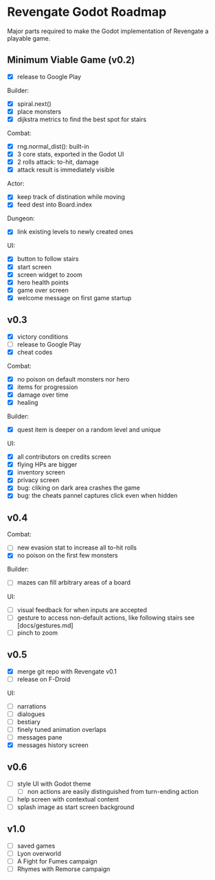 Revengate Godot Roadmap
=======================

Major parts required to make the Godot implementation of Revengate a playable game.

## Minimum Viable Game (v0.2)
- [x] release to Google Play

Builder:
- [x] spiral.next()
- [x] place monsters
- [x] dijkstra metrics to find the best spot for stairs

Combat:
- [x] rng.normal_dist(): built-in
- [x] 3 core stats, exported in the Godot UI
- [x] 2 rolls attack: to-hit, damage
- [x] attack result is immediately visible

Actor:
- [x] keep track of distination while moving
- [x] feed dest into Board.index

Dungeon:
- [x] link existing levels to newly created ones

UI:
- [x] button to follow stairs
- [x] start screen
- [x] screen widget to zoom
- [x] hero health points
- [x] game over screen
- [x] welcome message on first game startup

## v0.3
- [x] victory conditions
- [ ] release to Google Play
- [x] cheat codes

Combat:
- [x] no poison on default monsters nor hero
- [x] items for progression
- [x] damage over time
- [x] healing

Builder:
- [x] quest item is deeper on a random level and unique

UI:
- [x] all contributors on credits screen
- [x] flying HPs are bigger
- [x] inventory screen
- [x] privacy screen
- [x] bug: cliking on dark area crashes the game
- [x] bug: the cheats pannel captures click even when hidden

## v0.4

Combat:
- [ ] new evasion stat to increase all to-hit rolls
- [x] no poison on the first few monsters

Builder:
- [ ] mazes can fill arbitrary areas of a board

UI:
- [ ] visual feedback for when inputs are accepted
- [ ] gesture to access non-default actions, like following stairs see [docs/gestures.md]
- [ ] pinch to zoom

## v0.5
- [x] merge git repo with Revengate v0.1
- [ ] release on F-Droid

UI: 
- [ ] narrations
- [ ] dialogues
- [ ] bestiary
- [ ] finely tuned animation overlaps
- [ ] messages pane
- [x] messages history screen

## v0.6
- [ ] style UI with Godot theme
  - [ ] non actions are easily distinguished from turn-ending action 
- [ ] help screen with contextual content
- [ ] splash image as start screen background

## v1.0
- [ ] saved games
- [ ] Lyon overworld
- [ ] A Fight for Fumes campaign
- [ ] Rhymes with Remorse campaign
